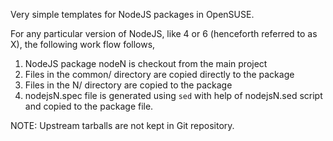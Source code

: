 Very simple templates for NodeJS packages in OpenSUSE.

For any particular version of NodeJS, like 4 or 6 (henceforth
referred to as X), the following work flow follows,

1. NodeJS package nodeN is checkout from the main project
2. Files in the common/ directory are copied directly to the package
3. Files in the N/ directory are copied to the package
4. nodejsN.spec file is generated using `sed` with help of nodejsN.sed
   script and copied to the package file.

NOTE: Upstream tarballs are not kept in Git repository.
